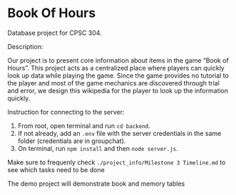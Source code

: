 ﻿# Book Of Hours

Database project for CPSC 304.

Description:

Our project is to present core information about items in the game “Book of Hours”. This project acts as a centralized place where players can quickly look up data while playing the game. Since the game provides no tutorial to the player and most of the game mechanics are discovered through trial and error, we design this wikipedia for the player to look up the information quickly.

Instruction for connecting to the server:

1. From root, open terminal and run `cd backend`.
2. If not already, add an `.env` file with the server credentials in the same folder (credentials are in groupchat).
3. On terminal, run `npm install` and then `node server.js`.

Make sure to frequenly check `./project_info/Milestone 3 Timeline.md` to see which tasks need to be done

The demo project will demonstrate book and memory tables
